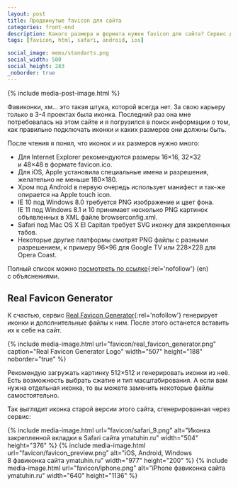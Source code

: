 ```yaml
---
layout: post
title: Продвинутые favicon для сайта
categories: front-end
description: Какого размера и формата нужен favicon для сайта? Сервис для автоматической генерации фавиконок всех форматов.
tags: [favicon, html, safari, android, ios]

social_image: mems/standarts.png
social_width: 500
social_height: 283
_noborder: true
---
```


{% include media-post-image.html %}

Фавиконки, хм... это такая штука, которой всегда нет. За свою карьеру только в 3-4 проектах была иконка. Последний раз она мне потребовалась на этом сайте и я погрузился в поиск информации о том, как правильно подключать иконки и каких размеров они должны быть.

<!-- more -->

После чтения я понял, что иконок и их размеров нужно много:

* Для Internet Explorer рекомендуются размеры 16×16, 32×32 и 48×48 в формате favicon.ico.
* Для iOS, Apple установила специальные имена и разрешения, желательно не меньше 180×180.
* Хром под Android в первую очередь использует манифест и так-же опирается на Apple touch icon.
* IE 10 под Windows 8.0 требуется PNG изображение и цвет фона. IE 11 под Windows 8.1 и 10 принимает несколько PNG картинок объявленных в XML файле browserconfig.xml.
* Safari под Mac OS X El Capitan требует SVG иконку для закрепленных табов.
* Некоторые другие платформы смотрят PNG файлы с разными разрешением, к примеру 96×96 для Google TV или 228×228 для Opera Coast.

Полный список можно [посмотреть по ссылке](http://realfavicongenerator.net/faq#why_so_many_files){:rel='nofollow'} (en) с объяснениями.

## Real Favicon Generator
К счастью, сервис [Real Favicon Generator](http://realfavicongenerator.net/){:rel='nofollow'} генерирует иконки и дополнительные файлы к ним. После этого останется вставить их к себе на сайт.

{%
	include media-image.html
	url="favicon/real_favicon_generator.png"
	caption="Real Favicon Generator Logo"
	width="507"
	height="188"
	noborder="true"
%}

Рекомендую загружать картинку 512×512 и генерировать иконки из неё. Есть возможность выбрать сжатие и тип масштабирования. А если вам нужна отдельная иконка, то вы можете заменить некоторые файлы самостоятельно.

Так выглядит иконка старой версии этого сайта, сгенерированная через сервис:

{%
	include media-image.html
	url="favicon/safari_9.png"
	alt="Иконка закрепленной вкладки в Safari сайта ymatuhin.ru"
	width="504"
	height="376"
%}
{%
	include media-image.html
	url="favicon/favicon_preview.png"
	alt="iOS, Android, Windows 8 фавиконка сайта ymatuhin.ru"
	width="977"
	height="200"
%}
{%
	include media-image.html
	url="favicon/iphone.png"
	alt="iPhone фавиконка сайта ymatuhin.ru"
	width="640"
	height="1136"
%}
